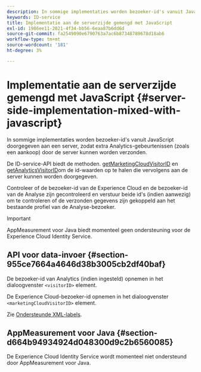```yaml
---
description: In sommige implementaties worden bezoeker-id's vanuit JavaScript doorgegeven aan een server, zodat extra Analytics-gebeurtenissen (zoals een aankoop) door de server kunnen worden verzonden.
keywords: ID-service
title: Implementatie aan de serverzijde gemengd met JavaScript
exl-id: 1986ee11-2021-4f34-bb56-6eaa87b6dd6d
source-git-commit: fa2549090e6790763a7ac6b87348789678d18ab6
workflow-type: tm+mt
source-wordcount: '181'
ht-degree: 3%

---
```


# Implementatie aan de serverzijde gemengd met JavaScript {#server-side-implementation-mixed-with-javascript}

In sommige implementaties worden bezoeker-id&#39;s vanuit JavaScript doorgegeven aan een server, zodat extra Analytics-gebeurtenissen (zoals een aankoop) door de server kunnen worden verzonden.

De ID-service-API biedt de methoden. [getMarketingCloudVisitorID](../../library/get-set/getmcvid.md) en [getAnalyticsVisitorID](../../library/get-set/getanalyticsvisitorid.md)om de id-waarden op te halen die vervolgens aan de server kunnen worden doorgegeven.

Controleer of de bezoeker-id van de Experience Cloud en de bezoeker-id van de Analyse zijn gecontroleerd en verstuur beide id&#39;s (indien aanwezig) om te controleren of de verzonden gegevens zijn gekoppeld aan het bestaande profiel van de Analyse-bezoeker.

>[!IMPORTANT]
>
>AppMeasurement voor Java biedt momenteel geen ondersteuning voor de Experience Cloud Identity Service.

## API voor data-invoer {#section-955ce7664a4646d38b3005cb2df40baf}

De bezoeker-id van Analytics (indien ingesteld) opnemen in het dialoogvenster `<visitorID>` element.

De Experience Cloud-bezoeker-id opnemen in het dialoogvenster `<marketingCloudVisitorID>` element.

Zie [Ondersteunde XML-labels](https://developer.adobe.com/).

## AppMeasurement voor Java {#section-d664b94934924d048300d9c2b6560085}

De Experience Cloud Identity Service wordt momenteel niet ondersteund door AppMeasurement voor Java.
